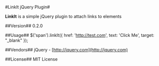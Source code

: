 #LinkIt jQuery Plugin#

**LinkIt** is a simple jQuery plugin to attach links to elements

##Version##
0.2.0

##Usage##
    $('span').linkIt({
      href: 'http://test.com',
      text: 'Click Me',
      target: "_blank"
    });

##Vendors##
jQuery - [http://jquery.com](http://jquery.com)

##License##
MIT License
